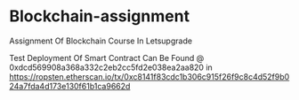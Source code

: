 # Blockchain-assignment

Assignment Of Blockchain Course In Letsupgrade

Test Deployment Of Smart Contract Can Be Found @ 0xdcd569908a368a332c2eb2cc5fd2e038ea2aa820 in
https://ropsten.etherscan.io/tx/0xc8141f83cdc1b306c915f26f9c8c4d52f9b024a7fda4d173e130f61b1ca9662d
